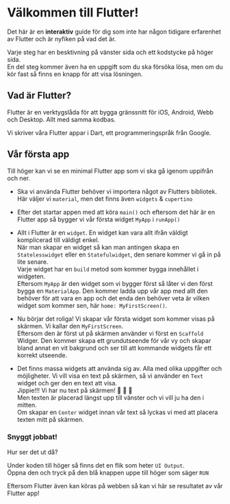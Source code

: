 # Välkommen till Flutter!

Det här är en **interaktiv** guide för dig som inte har någon tidigare erfarenhet av Flutter och är nyfiken på vad det är.

Varje steg har en besktivning på vänster sida och ett kodstycke på höger sida.<br/>En del steg kommer även ha en uppgift som du ska försöka lösa, men om du kör fast så finns en knapp för att visa lösningen.

## Vad är Flutter?
Flutter är en verktygslåda för att bygga gränssnitt för iOS, Android, Webb och Desktop. Allt med samma kodbas.

Vi skriver våra Flutter appar i Dart, ett programmeringspråk från Google.

## Vår första app
Till höger kan vi se en minimal Flutter app som vi ska gå igenom uppifrån och ner.

* Ska vi använda Flutter behöver vi importera något av Flutters bibliotek. Här väljer vi `material`, men det finns även `widgets` & `cupertino`

* Efter det startar appen med att köra `main()` och eftersom det här är en Flutter app så bygger vi vår första widget `MyApp` i `runApp()`

* Allt i Flutter är en `widget`. En widget kan vara allt ifrån väldigt komplicerad till väldigt enkel.<br/> När man skapar en widget så kan man antingen skapa en `Statelesswidget` eller en `Statefulwidget`, den senare kommer vi gå in på lite senare.<br/>
Varje widget har en `build` metod som kommer bygga innehållet i widgeten.<br/>
Eftersom `MyApp` är den widget som vi bygger först så låter vi den först bygga en `MaterialApp`. Den kommer ladda upp vår app med allt den behöver för att vara en app och det enda den behöver veta är vilken widget som kommer sen, här `home: MyFirstScreen()`.

* Nu börjar det roliga! Vi skapar vår första widget som kommer visas på skärmen. Vi kallar den `MyFirstScreen`.<br/>Eftersom den är först ut på skärmen använder vi först en `Scaffold` Widger. Den kommer skapa ett grundutseende för vår vy och skapar bland annat en vit bakgrund och ser till att kommande widgets får ett korrekt utseende.

* Det finns massa widgets att använda sig av. Alla med olika uppgifter och möjligheter. Vi vill visa en text på skärmen, så vi använder en `Text` widget och ger den en text att visa.<br/>
Jippie!!! Vi har nu text på skärmen! 🎉 🎉 🎉<br/>
Men texten är placerad längst upp till vänster och vi vill ju ha den i mitten.<br/>
Om skapar en `Center` widget innan vår text så lyckas vi med att placera texten mitt på skärmen.

### Snyggt jobbat!

Hur ser det ut då?

Under koden till höger så finns det en flik som heter `UI Output`.<br/>Öppna den och tryck på den blå knappen uppe till höger som säger `RUN`

Eftersom Flutter även kan köras på webben så kan vi här se resultatet av vår Flutter app!
